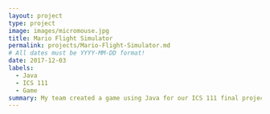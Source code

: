 ```yaml
---
layout: project
type: project
image: images/micromouse.jpg
title: Mario Flight Simulator
permalink: projects/Mario-Flight-Simulator.md
# All dates must be YYYY-MM-DD format!
date: 2017-12-03
labels:
  - Java
  - ICS 111
  - Game
summary: My team created a game using Java for our ICS 111 final project.
---
```



